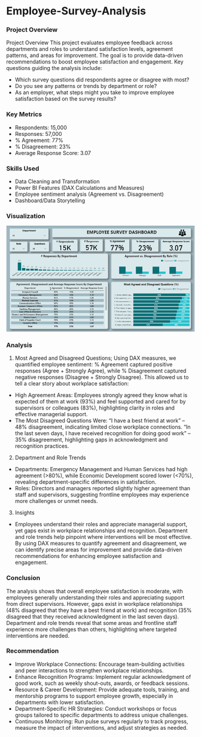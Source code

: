 # Employee-Survey-Analysis

### Project Overview
Project Overview
This project evaluates employee feedback across departments and roles to understand satisfaction levels, agreement patterns, and areas for improvement. The goal is to provide data-driven recommendations to boost employee satisfaction and engagement. Key questions guiding the analysis include:
- Which survey questions did respondents agree or disagree with most?
- Do you see any patterns or trends by department or role?
- As an employer, what steps might you take to improve employee satisfaction based on the survey results?

### Key Metrics
- Respondents: 15,000
- Responses: 57,000
- % Agreement: 77% 
- % Disagreement: 23% 
- Average Response Score: 3.07

### Skills Used
- Data Cleaning and Transformation
- Power BI Features (DAX Calculations and Measures)
- Employee sentiment analysis (Agreement vs. Disagreement)
- Dashboard/Data Storytelling

### Visualization

![](https://github.com/Hauwa-Ochimana/Employee-Survey-Analysis/blob/main/employee.png)

### Analysis
1. Most Agreed and Disagreed Questions; Using DAX measures, we quantified employee sentiment: % Agreement captured positive responses (Agree + Strongly Agree), while % Disagreement captured negative responses (Disagree + Strongly Disagree). This allowed us to tell a clear story about workplace satisfaction:
- High Agreement Areas: Employees strongly agreed they know what is expected of them at work (93%) and feel supported and cared for by supervisors or colleagues (83%), highlighting clarity in roles and effective managerial support.
- The Most Disagreed Questions Were:
“I have a best friend at work” – 48% disagreement, indicating limited close workplace connections.
“In the last seven days, I have received recognition for doing good work” – 35% disagreement, highlighting gaps in acknowledgment and recognition practices.

2. Department and Role Trends
- Departments: Emergency Management and Human Services had high agreement (>80%), while Economic Development scored lower (<70%), revealing department-specific differences in satisfaction.
- Roles: Directors and managers reported slightly higher agreement than staff and supervisors, suggesting frontline employees may experience more challenges or unmet needs.

3. Insights
- Employees understand their roles and appreciate managerial support, yet gaps exist in workplace relationships and recognition. Department and role trends help pinpoint where interventions will be most effective. By using DAX measures to quantify agreement and disagreement, we can identify precise areas for improvement and provide data-driven recommendations for enhancing employee satisfaction and engagement.

### Conclusion
The analysis shows that overall employee satisfaction is moderate, with employees generally understanding their roles and appreciating support from direct supervisors. However, gaps exist in workplace relationships (48% disagreed that they have a best friend at work) and recognition (35% disagreed that they received acknowledgment in the last seven days). Department and role trends reveal that some areas and frontline staff experience more challenges than others, highlighting where targeted interventions are needed.

### Recommendation
- Improve Workplace Connections: Encourage team-building activities and peer interactions to strengthen workplace relationships.
- Enhance Recognition Programs: Implement regular acknowledgment of good work, such as weekly shout-outs, awards, or feedback sessions.
- Resource & Career Development: Provide adequate tools, training, and mentorship programs to support employee growth, especially in departments with lower satisfaction.
- Department-Specific HR Strategies: Conduct workshops or focus groups tailored to specific departments to address unique challenges.
- Continuous Monitoring: Run pulse surveys regularly to track progress, measure the impact of interventions, and adjust strategies as needed.
